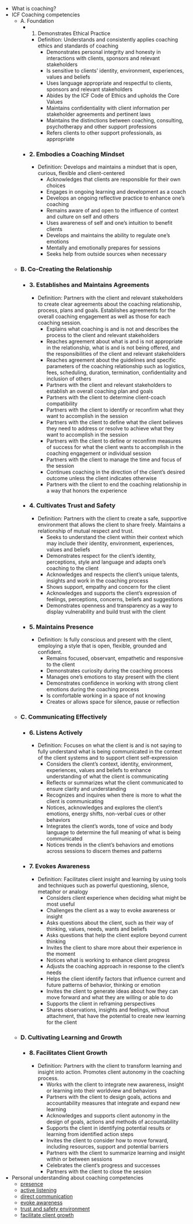 - What is coaching? 
- ICF Coaching competencies
    - A. Foundation
        - 1. Demonstrates Ethical Practice
            - Definition: Understands and consistently applies coaching ethics and standards of coaching
                - Demonstrates personal integrity and honesty in interactions with clients, sponsors and relevant stakeholders
                - Is sensitive to clients’ identity, environment, experiences, values and beliefs
                - Uses language appropriate and respectful to clients, sponsors and relevant stakeholders
                - Abides by the ICF Code of Ethics and upholds the Core Values
                - Maintains confidentiality with client information per stakeholder agreements and pertinent laws
                - Maintains the distinctions between coaching, consulting, psychotherapy and other support professions
                - Refers clients to other support professionals, as appropriate
        - ### 2. Embodies a Coaching Mindset
            - Definition: Develops and maintains a mindset that is open, curious, flexible and client-centered
                - Acknowledges that clients are responsible for their own choices
                - Engages in ongoing learning and development as a coach
                - Develops an ongoing reflective practice to enhance one’s coaching
                - Remains aware of and open to the influence of context and culture on self and others
                - Uses awareness of self and one’s intuition to benefit clients
                - Develops and maintains the ability to regulate one’s emotions
                - Mentally and emotionally prepares for sessions
                - Seeks help from outside sources when necessary
    - ### B. Co-Creating the Relationship
        - ### 3. Establishes and Maintains Agreements
            - Definition: Partners with the client and relevant stakeholders to create clear agreements about the coaching relationship, process, plans and goals. Establishes agreements for the overall coaching engagement as well as those for each coaching session.
                - Explains what coaching is and is not and describes the process to the client and relevant stakeholders
                - Reaches agreement about what is and is not appropriate in the relationship, what is and is not being offered, and the responsibilities of the client and relevant stakeholders
                - Reaches agreement about the guidelines and specific parameters of the coaching relationship such as logistics, fees, scheduling, duration, termination, confidentiality and inclusion of others
                - Partners with the client and relevant stakeholders to establish an overall coaching plan and goals
                - Partners with the client to determine client-coach compatibility
                - Partners with the client to identify or reconfirm what they want to accomplish in the session
                - Partners with the client to define what the client believes they need to address or resolve to achieve what they want to accomplish in the session
                - Partners with the client to define or reconfirm measures of success for what the client wants to accomplish in the coaching engagement or individual session
                - Partners with the client to manage the time and focus of the session
                - Continues coaching in the direction of the client’s desired outcome unless the client indicates otherwise
                - Partners with the client to end the coaching relationship in a way that honors the experience
        - ### 4. Cultivates Trust and Safety
            - Definition: Partners with the client to create a safe, supportive environment that allows the client to share freely. Maintains a relationship of mutual respect and trust.
                - Seeks to understand the client within their context which may include their identity, environment, experiences, values and beliefs
                - Demonstrates respect for the client’s identity, perceptions, style and language and adapts one’s coaching to the client
                - Acknowledges and respects the client’s unique talents, insights and work in the coaching process
                - Shows support, empathy and concern for the client
                - Acknowledges and supports the client’s expression of feelings, perceptions, concerns, beliefs and suggestions
                - Demonstrates openness and transparency as a way to display vulnerability and build trust with the client
        - ### 5. Maintains Presence
            - Definition: Is fully conscious and present with the client, employing a style that is open, flexible, grounded and confident.
                - Remains focused, observant, empathetic and responsive to the client
                - Demonstrates curiosity during the coaching process
                - Manages one’s emotions to stay present with the client
                - Demonstrates confidence in working with strong client emotions during the coaching process
                - Is comfortable working in a space of not knowing
                - Creates or allows space for silence, pause or reflection
    - ### C. Communicating Effectively
        - ### 6. Listens Actively
            - Definition: Focuses on what the client is and is not saying to fully understand what is being communicated in the context of the client systems and to support client self-expression
                - Considers the client’s context, identity, environment, experiences, values and beliefs to enhance understanding of what the client is communicating
                - Reflects or summarizes what the client communicated to ensure clarity and understanding
                - Recognizes and inquires when there is more to what the client is communicating
                - Notices, acknowledges and explores the client’s emotions, energy shifts, non-verbal cues or other behaviors
                - Integrates the client’s words, tone of voice and body language to determine the full meaning of what is being communicated
                - Notices trends in the client’s behaviors and emotions across sessions to discern themes and patterns
        - ### 7. Evokes Awareness
            - Definition: Facilitates client insight and learning by using tools and techniques such as powerful questioning, silence, metaphor or analogy
                - Considers client experience when deciding what might be most useful
                - Challenges the client as a way to evoke awareness or insight
                - Asks questions about the client, such as their way of thinking, values, needs, wants and beliefs
                - Asks questions that help the client explore beyond current thinking
                - Invites the client to share more about their experience in the moment
                - Notices what is working to enhance client progress
                - Adjusts the coaching approach in response to the client’s needs
                - Helps the client identify factors that influence current and future patterns of behavior, thinking or emotion
                - Invites the client to generate ideas about how they can move forward and what they are willing or able to do
                - Supports the client in reframing perspectives
                - Shares observations, insights and feelings, without attachment, that have the potential to create new learning for the client
    - ### D. Cultivating Learning and Growth
        - ### 8. Facilitates Client Growth
            - Definition: Partners with the client to transform learning and insight into action. Promotes client autonomy in the coaching process.
                - Works with the client to integrate new awareness, insight or learning into their worldview and behaviors
                - Partners with the client to design goals, actions and accountability measures that integrate and expand new learning
                - Acknowledges and supports client autonomy in the design of goals, actions and methods of accountability
                - Supports the client in identifying potential results or learning from identified action steps
                - Invites the client to consider how to move forward, including resources, support and potential barriers
                - Partners with the client to summarize learning and insight within or between sessions
                - Celebrates the client’s progress and successes
                - Partners with the client to close the session
- Personal understanding about coaching competencies
    - [presence](<presence.md>)
    - [active listening](<active listening.md>)
    - [direct communication](<direct communication.md>)
    - [evoke awareness](<evoke awareness.md>)
    - [trust and safety environment](<trust and safety environment.md>)
    - [facilitate client growth](<facilitate client growth.md>)
